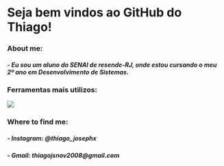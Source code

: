 <h1>Seja bem vindos ao GitHub do Thiago!</h1>
</break>

<h3>About me:</h3>
</break>

<h5>
- Eu sou um aluno do SENAI de resende-RJ, onde estou cursando o meu 2º ano em Desenvolvimento de Sistemas.
</h5>

<h3>Ferramentas mais utilizos:</h3>
<img src="https://icon-library.com/images/html5-icon-png/html5-icon-png-1.jpg">

<h3>Where to find me: </h3>

<h5>
- Instagram: @thiago_josephx
</h5>
<h5>
- Gmail: thiagojsnov2008@gmail.com
</h5>



